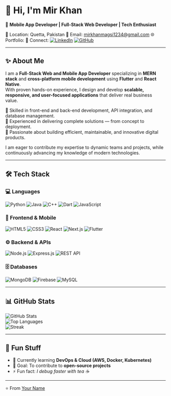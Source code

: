 # 👋 Hi, I'm Mir Khan

🚀 **Mobile App Developer | Full-Stack Web Developer | Tech Enthusiast**

📍 Location: Quetta, Pakistan
📧 Email: mirkhanmagsi1234@gmail.com
🌐 Portfolio: 
🔗 Connect: [![LinkedIn](https://img.shields.io/badge/LinkedIn-blue?logo=linkedin&logoColor=white)](your-linkedin-link) [![GitHub](https://img.shields.io/badge/GitHub-black?logo=github&logoColor=white)](your-github-link)

---

## ✨ About Me
I am a **Full-Stack Web and Mobile App Developer** specializing in **MERN stack** and **cross-platform mobile development** using **Flutter** and **React Native**.  
With proven hands-on experience, I design and develop **scalable, responsive, and user-focused applications** that deliver real business value.  

🔹 Skilled in front-end and back-end development, API integration, and database management.  
🔹 Experienced in delivering complete solutions — from concept to deployment.  
🔹 Passionate about building efficient, maintainable, and innovative digital products.  

I am eager to contribute my expertise to dynamic teams and projects, while continuously advancing my knowledge of modern technologies.  


---

## 🛠️ Tech Stack

### 💻 Languages
![Python](https://img.shields.io/badge/Python-3776AB?logo=python&logoColor=white) 
![Java](https://img.shields.io/badge/Java-007396?logo=java&logoColor=white) 
![C++](https://img.shields.io/badge/C++-00599C?logo=c%2B%2B&logoColor=white) 
![Dart](https://img.shields.io/badge/Dart-0175C2?logo=dart&logoColor=white) 
![JavaScript](https://img.shields.io/badge/JavaScript-F7DF1E?logo=javascript&logoColor=black)  

### 🎨 Frontend & Mobile
![HTML5](https://img.shields.io/badge/HTML5-E34F26?logo=html5&logoColor=white) 
![CSS3](https://img.shields.io/badge/CSS3-1572B6?logo=css3&logoColor=white) 
![React](https://img.shields.io/badge/React-61DAFB?logo=react&logoColor=black) 
![Next.js](https://img.shields.io/badge/Next.js-000000?logo=next.js&logoColor=white) 
![Flutter](https://img.shields.io/badge/Flutter-02569B?logo=flutter&logoColor=white)  

### ⚙️ Backend & APIs
![Node.js](https://img.shields.io/badge/Node.js-339933?logo=node.js&logoColor=white) 
![Express.js](https://img.shields.io/badge/Express.js-000000?logo=express&logoColor=white) 
![REST API](https://img.shields.io/badge/REST-02569B?logo=api&logoColor=white)  

### 🗄️ Databases
![MongoDB](https://img.shields.io/badge/MongoDB-47A248?logo=mongodb&logoColor=white) 
![Firebase](https://img.shields.io/badge/Firebase-FFCA28?logo=firebase&logoColor=black) 
![MySQL](https://img.shields.io/badge/MySQL-4479A1?logo=mysql&logoColor=white)  

---

## 📊 GitHub Stats
![GitHub Stats](https://github-readme-stats.vercel.app/api?username=JsMirKhan&show_icons=true&theme=tokyonight)  
![Top Languages](https://github-readme-stats.vercel.app/api/top-langs/?username=JsMirKhan&layout=compact&theme=tokyonight)  
![Streak](https://streak-stats.demolab.com?user=JsMirKhan&theme=tokyonight)  

---

## 🚀 Fun Stuff
- 🌱 Currently learning **DevOps & Cloud (AWS, Docker, Kubernetes)**
- 🎯 Goal: To contribute to **open-source projects**
- ⚡ Fun fact: *I debug faster with tea ☕*

---

⭐️ From [Your Name](https://github.com/YourGitHubUsername)
